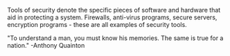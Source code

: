 
Tools of security denote the specific pieces of software and hardware that aid in protecting a system. Firewalls, anti-virus programs, secure servers, encryption programs - these are all examples of security tools.

"To understand a man, you must know his memories. The same is true for a nation." -Anthony Quainton

